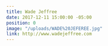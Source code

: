 ```yaml
---
title: Wade Jeffree
date: 2017-12-11 15:00:00 -05:00
position: 0
image: "/uploads/WADE%20JEFEREE.jpg"
link: http://www.wadejeffree.com
---
```


